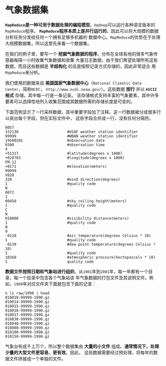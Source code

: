 气象数据集
=============================================================================
**`MapReduce`是一种可用于数据处理的编程模型**。`Hadoop`可以运行各种语言版本的`MapReduce`程序。
**`MapReduce`程序本质上是并行运行的**，因此可以将大规模的数据分析任务分发给任何一个拥有足够多机器的
数据中心。`MapReduce`的优势在于处理大规模数据集，所以这里先来看一个数据集。

在我们的例子里，要写一个 **挖掘气象数据的程序**。分布在全球各地的很多气象传感器每隔一小时收集气象数据和收集
大量日志数据，由于我们希望处理所有这些数据，而且这些数据是 **半结构化** 的且是按照记录方式存储的，因此非常适合
用`MapReduce`来分析。

我们使用的数据来自 **美国国家气象数据中心**（`National Climatic Data Center`，简称`NCDC`，
`http://www.ncdc.noaa.gov/`）。这些数据 **按行** 并以 **`ASCII`格式** 存储，其中每一行是一条记录。
该存储格式支持丰富的气象要素，其中许多要素可以选择性地列入收集范围或其数据所需的存储长度是可变的。

下面范例显示了一行采样数据，其中重要字段加了注释。这一行数据被分成很多行以突出每个字段，但在实际文件中，
这些字段合并成一行，没有任何分隔符。
```
0057
332130                      #USAF weather station identifier
99999                       #WBAN weather station identifier
19500101                    #observation date
0300                        #observation time
4                           
+51317                      #latitude(degrees x 1000)
+028783                     #longitude(degrees x 1000)
FM-12
+0171                       #elevation(meters)
99999
V020
320                         #wind direction(degrees)
1                           #quality code
N
0072
1
00450                       #sky ceiling height(meters)
1                           #quality code
C
N
010000                      #visibility distance(meters)
1                           #quality code
N
9
-0128                       #air temperature(degrees Celsius * 10)
1                           #quality code
-0139                       #dew point temperature(degrees Celsius * 10)
1                           #quality code
10268                       #atmospheric pressure(hectopascals * 10)
1                           quality code
```
**数据文件按照日期和气象站进行组织**。从`1901`年到`2001`年，每一年都有一个目录，每一个目录中包含各个气象站该
年气象数据的打包文件及其说明文件。例如，`1999`年对应文件夹下面就包含下面的记录：
```shell
% ls raw/1990 | head
010010-99999-1990.gz
010014-99999-1990.gz
010015-99999-1990.gz
010016-99999-1990.gz
010017-99999-1990.gz
010030-99999-1990.gz
010040-99999-1990.gz
010080-99999-1990.gz
010100-99999-1990.gz
010150-99999-1990.gz
```
气象台有成千上万个，所以整个数据集由 **大量的小文件** 组成。**通常情况下，处理少量的大型文件更容易、更有效**。因此，
这些数据需要经过预处理，将每年的数据文件拼接成一个单独的文件。







